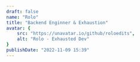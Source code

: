 ```yaml
---
draft: false
name: "Rolo"
title: "Backend Enginner & Exhaustion"
avatar: {
    src: "https://unavatar.io/github/roloedits",
    alt: "Rolo - Exhausted Dev"
}
publishDate: "2022-11-09 15:39"
---
```

